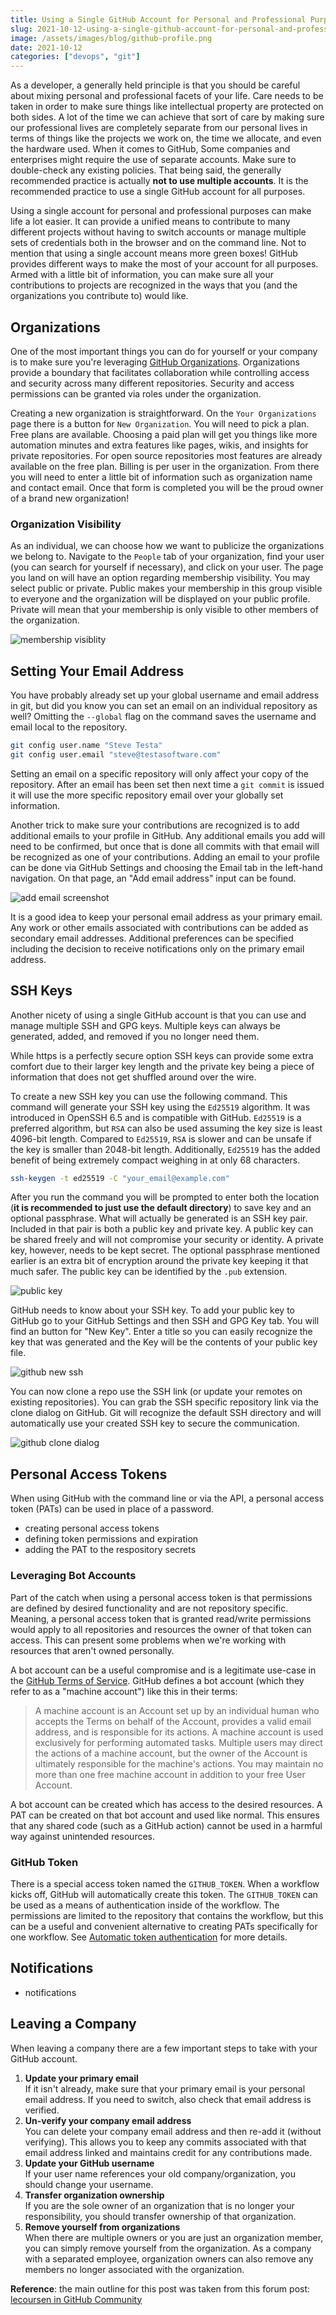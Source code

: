 ```yaml
---
title: Using a Single GitHub Account for Personal and Professional Purposes
slug: 2021-10-12-using-a-single-github-account-for-personal-and-professional-use
image: /assets/images/blog/github-profile.png
date: 2021-10-12
categories: ["devops", "git"]
---
```


As a developer, a generally held principle is that you should be careful about mixing personal and professional facets of your life. Care needs to be taken in order to make sure things like intellectual property are protected on both sides. A lot of the time we can achieve that sort of care by making sure our professional lives are completely separate from our personal lives in terms of things like the projects we work on, the time we allocate, and even the hardware used. When it comes to GitHub, Some companies and enterprises might require the use of separate accounts. Make sure to double-check any existing policies. That being said, the generally recommended practice is actually **not to use multiple accounts**. It is the recommended practice to use a single GitHub account for all purposes.  

Using a single account for personal and professional purposes can make life a lot easier. It can provide a unified means to contribute to many different projects without having to switch accounts or manage multiple sets of credentials both in the browser and on the command line. Not to mention that using a single account means more green boxes! GitHub provides different ways to make the most of your account for all purposes. Armed with a little bit of information, you can make sure all your contributions to projects are recognized in the ways that you (and the organizations you contribute to) would like.

Organizations
-------------
One of the most important things you can do for yourself or your company is to make sure you're leveraging [GitHub Organizations][2]. Organizations provide a boundary that facilitates collaboration while controlling access and security across many different repositories. Security and access permissions can be granted via roles under the organization.
 
Creating a new organization is straightforward. On the `Your Organizations` page there is a button for `New Organization`. You will need to pick a plan. Free plans are available. Choosing a paid plan will get you things like more automation minutes and extra features like pages, wikis, and insights for private repositories. For open source repositories most features are already available on the free plan. Billing is per user in the organization. From there you will need to enter a little bit of information such as organization name and contact email. Once that form is completed you will be the proud owner of a brand new organization! 

### Organization Visibility  
As an individual, we can choose how we want to publicize the organizations we belong to. Navigate to the `People` tab of your organization, find your user (you can search for yourself if necessary), and click on your user. The page you land on will have an option regarding membership visibility. You may select public or private. Public makes your membership in this group visible to everyone and the organization will be displayed on your public profile. Private will mean that your membership is only visible to other members of the organization.  

![membership visiblity](membership-visibility.png)

Setting Your Email Address
--------------------------
You have probably already set up your global username and email address in git, but did you know you can set an email on an individual repository as well? Omitting the `--global` flag on the command saves the username and email local to the repository.

```bash
git config user.name "Steve Testa"
git config user.email "steve@testasoftware.com"
```

Setting an email on a specific repository will only affect your copy of the repository. After an email has been set then next time a `git commit` is issued it will use the more specific repository email over your globally set information. 

Another trick to make sure your contributions are recognized is to add additional emails to your profile in GitHub. Any additional emails you add will need to be confirmed, but once that is done all commits with that email will be recognized as one of your contributions. Adding an email to your profile can be done via GitHub Settings and choosing the Email tab in the left-hand navigation. On that page, an "Add email address" input can be found.  

![add email screenshot](add-email.png)

 It is a good idea to keep your personal email address as your primary email. Any work or other emails associated with contributions can be added as secondary email addresses. Additional preferences can be specified including the decision to receive notifications only on the primary email address.  

SSH Keys
--------
Another nicety of using a single GitHub account is that you can use and manage multiple SSH and GPG keys. Multiple keys can always be generated, added, and removed if you no longer need them. 

While https is a perfectly secure option SSH keys can provide some extra comfort due to their larger key length and the private key being a piece of information that does not get shuffled around over the wire. 

To create a new SSH key you can use the following command. This command will generate your SSH key using the `Ed25519` algorithm. It was introduced in OpenSSH 6.5 and is compatible with GitHub. `Ed25519` is a preferred algorithm, but `RSA` can also be used assuming the key size is least 4096-bit length. Compared to `Ed25519`, `RSA` is slower and can be unsafe if the key is smaller than 2048-bit length. Additionally, `Ed25519` has the added benefit of being extremely compact weighing in at only 68 characters.

```bash
ssh-keygen -t ed25519 -C "your_email@example.com"
```

After you run the command you will be prompted to enter both the location (**it is recommended to just use the default directory**) to save key and an optional passphrase. What will actually be generated is an SSH key pair. Included in that pair is both a public key and private key. A public key can be shared freely and will not compromise your security or identity. A private key, however, needs to be kept secret. The optional passphrase mentioned earlier is an extra bit of encryption around the private key keeping it that much safer. The public key can be identified by the `.pub` extension.  

![public key](public-key-example.png)

GitHub needs to know about your SSH key. To add your public key to GitHub go to your GitHub Settings and then SSH and GPG Key tab. You will find an button for "New Key". Enter a title so you can easily recognize the key that was generated and the Key will be the contents of your public key file. 

![github new ssh](github-new-ssh.png)

You can now clone a repo use the SSH link (or update your remotes on existing repositories). You can grab the SSH specific repository link via the clone dialog on GitHub. Git will recognize the default SSH directory and will automatically use your created SSH key to secure the communication. 

![github clone dialog](github-clone-dialog.png)

Personal Access Tokens
----------------------

When using GitHub with the command line or via the API, a personal access token (PATs) can be used in place of a password. 

- creating personal access tokens
- defining token permissions and expiration
- adding the PAT to the respository secrets

### Leveraging Bot Accounts

Part of the catch when using a personal access token is that permissions are defined by desired functionality and are not repository specific. Meaning, a personal access token that is granted read/write permissions would apply to all repositories and resources the owner of that token can access. This can present some problems when we're working with resources that aren't owned personally.  

A bot account can be a useful compromise and is a legitimate use-case in the [GitHub Terms of Service][10]. GitHub defines a bot account (which they refer to as a "machine account") like this in their terms:  

> A machine account is an Account set up by an individual human who accepts the Terms on behalf of the Account, provides a valid email address, and is responsible for its actions. A machine account is used exclusively for performing automated tasks. Multiple users may direct the actions of a machine account, but the owner of the Account is ultimately responsible for the machine's actions. You may maintain no more than one free machine account in addition to your free User Account.

A bot account can be created which has access to the desired resources. A PAT can be created on that bot account and used like normal. This ensures that any shared code (such as a GitHub action) cannot be used in a harmful way against unintended resources.  

### GitHub Token

There is a special access token named the `GITHUB_TOKEN`. When a workflow kicks off, GitHub will automatically create this token. The `GITHUB_TOKEN` can be used as a means of authentication inside of the workflow. The permissions are limited to the repository that contains the workflow, but this can be a useful and convenient alternative to creating PATs specifically for one workflow. See [Automatic token authentication][11] for more details.   

Notifications
-------------
- notifications

Leaving a Company
-----------------

When leaving a company there are a few important steps to take with your GitHub account. 

1. **Update your primary email**  
   If it isn't already, make sure that your primary email is your personal email address. If you need to switch, also check that email address is verified.  
2. **Un-verify your company email address**   
   You can delete your company email address and then re-add it (without verifying). This allows you to keep any commits associated with that email address linked and maintains credit for any contributions made.  
3. **Update your GitHub username**  
   If your user name references your old company/organization, you should change your username. 
4. **Transfer organization ownership**  
   If you are the sole owner of an organization that is no longer your responsibility, you should transfer ownership of that organization.
5. **Remove yourself from organizations**  
   When there are multiple owners or you are just an organization member, you can simply remove yourself from the organization. As a company with a separated employee, organization owners can also remove any members no longer associated with the organization.  

**Reference**: the main outline for this post was taken from this forum post: [lecoursen in GitHub Community][1] 

[1]: https://github.community/t/using-one-account-for-all-your-projects/10197 
[2]: https://docs.github.com/en/organizations/collaborating-with-groups-in-organizations/about-organizations
[3]: https://docs.github.com/en/account-and-profile/setting-up-and-managing-your-github-user-account/managing-user-account-settings/merging-multiple-user-accounts 
[4]: https://docs.github.com/en/account-and-profile/setting-up-and-managing-your-github-user-account/managing-your-membership-in-organizations/publicizing-or-hiding-organization-membership
[5]: https://docs.github.com/en/account-and-profile/setting-up-and-managing-your-github-user-account/managing-email-preferences/setting-your-commit-email-address#setting-your-email-address-for-a-single-repository
[6]: https://docs.github.com/en/account-and-profile/managing-subscriptions-and-notifications-on-github/setting-up-notifications/configuring-notifications#choosing-the-notification-delivery-method-for-organizations-you-belong-to 
[7]: https://docs.github.com/en/account-and-profile/setting-up-and-managing-your-github-user-account/managing-user-account-settings/best-practices-for-leaving-your-company 
[8]: https://docs.github.com/en/account-and-profile/setting-up-and-managing-your-github-profile/managing-contribution-graphs-on-your-profile/why-are-my-contributions-not-showing-up-on-my-profile#commits
[9]: https://docs.github.com/en/authentication/managing-commit-signature-verification/telling-git-about-your-signing-key
[10]: https://docs.github.com/en/github/site-policy/github-terms-of-service 
[11]: https://docs.github.com/en/actions/security-guides/automatic-token-authentication